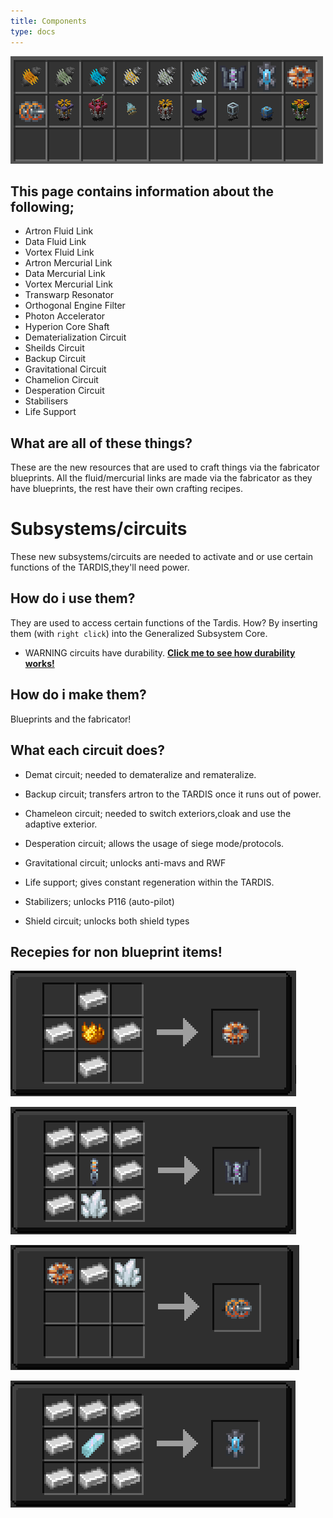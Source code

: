 ```yaml
---
title: Components
type: docs
---
```


 ![stuff](images/resourcesall.png)

## This page contains information about the following;
* Artron Fluid Link
* Data Fluid Link
* Vortex Fluid Link
* Artron Mercurial Link
* Data Mercurial Link
* Vortex Mercurial Link
* Transwarp Resonator
* Orthogonal Engine Filter
* Photon Accelerator
* Hyperion Core Shaft
* Dematerialization Circuit
* Sheilds Circuit
* Backup Circuit
* Gravitational Circuit
* Chamelion Circuit
* Desperation Circuit
* Stabilisers
* Life Support
  
## What are all of these things?

These are the new resources that are used to craft things via the fabricator blueprints. All the fluid/mercurial links are made via the fabricator 
as they have blueprints, the rest have their own crafting recipes.



# Subsystems/circuits
These new subsystems/circuits are needed to activate and or use certain functions of the TARDIS,they'll need power.

## How do i use them?
They are used to access certain functions of the Tardis. How? By inserting them (with `right click`) into the Generalized Subsystem Core.

* WARNING circuits have durability. [**Click me to see how durability works!**](../mechanics/durability/)

## How do i make them?

Blueprints and the fabricator!

## What each circuit does?

* Demat circuit; needed to demateralize and remateralize.

* Backup circuit; transfers artron to the TARDIS once it runs out of power.

* Chameleon circuit; needed to switch exteriors,cloak and use the adaptive exterior.

* Desperation circuit; allows the usage of siege mode/protocols.

* Gravitational circuit; unlocks anti-mavs and RWF

* Life support; gives constant regeneration within the TARDIS.

* Stabilizers; unlocks P116 (auto-pilot)

* Shield circuit; unlocks both shield types

## Recepies for non blueprint items!

![inductor recepie](images/ind.png)

![manip recepie](images/manip.png)

![condenser recepie](images/cond.png)

![bulb recepie](images/bulb.png)


